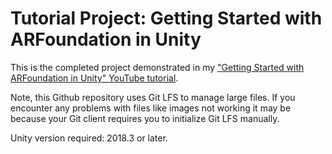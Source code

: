 # Tutorial Project: Getting Started with ARFoundation in Unity



This is the completed project demonstrated in my ["Getting Started with ARFoundation in Unity" YouTube tutorial](https://youtu.be/Ml2UakwRxjk).

Note, this Github repository uses Git LFS to manage large files. If you encounter any problems with files like images not working it may be because your Git client requires you to initialize Git LFS manually.

Unity version required: 2018.3 or later.

